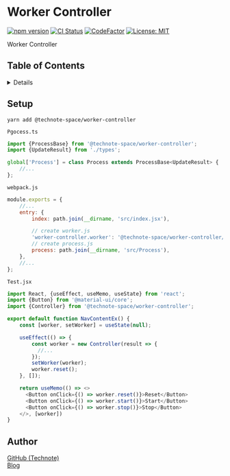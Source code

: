# Worker Controller

[![npm version](https://badge.fury.io/js/%40technote-space%2Fworker-controller.svg)](https://badge.fury.io/js/%40technote-space%2Fworker-controller)
[![CI Status](https://github.com/technote-space/worker-controller/workflows/CI/badge.svg)](https://github.com/technote-space/worker-controller/actions)
[![CodeFactor](https://www.codefactor.io/repository/github/technote-space/worker-controller/badge)](https://www.codefactor.io/repository/github/technote-space/worker-controller)
[![License: MIT](https://img.shields.io/badge/License-MIT-blue.svg)](https://github.com/technote-space/worker-controller/blob/master/LICENSE)

Worker Controller

## Table of Contents

<!-- START doctoc generated TOC please keep comment here to allow auto update -->
<!-- DON'T EDIT THIS SECTION, INSTEAD RE-RUN doctoc TO UPDATE -->
<details>
<summary>Details</summary>

- [Setup](#setup)
- [Author](#author)

</details>
<!-- END doctoc generated TOC please keep comment here to allow auto update -->

## Setup
```shell script
yarn add @technote-space/worker-controller
```

`Pgocess.ts`
```typescript
import {ProcessBase} from '@technote-space/worker-controller';
import {UpdateResult} from './types';

global['Process'] = class Process extends ProcessBase<UpdateResult> {
    //...
};
```

`webpack.js`
```js
module.exports = {
    //...
    entry: {
        index: path.join(__dirname, 'src/index.jsx'),

        // create worker.js
        'worker-controller.worker': '@technote-space/worker-controller/dist/Worker/worker-controller.worker',
        // create process.js
        process: path.join(__dirname, 'src/Process'),
    },
    //...
};
```

`Test.jsx`
```typescript jsx
import React, {useEffect, useMemo, useState} from 'react';
import {Button} from '@material-ui/core';
import {Controller} from '@technote-space/worker-controller';

export default function NavContentEx() {
    const [worker, setWorker] = useState(null);

    useEffect(() => {
        const worker = new Controller(result => {
          //...
        });
        setWorker(worker);
        worker.reset();
    }, []);

    return useMemo(() => <>
      <Button onClick={() => worker.reset()}>Reset</Button>
      <Button onClick={() => worker.start()}>Start</Button>
      <Button onClick={() => worker.stop()}>Stop</Button>
    </>, [worker])
}
```

## Author
[GitHub (Technote)](https://github.com/technote-space)  
[Blog](https://technote.space)
